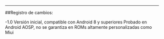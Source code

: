 ---

##Registro de cambios:

-1.0
	Versión inicial, compatible con Android 8 y superiores
	Probado en Android AOSP, no se garantiza en ROMs altamente personalizadas como Miui